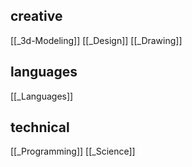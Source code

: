 ## creative
[[_3d-Modeling]]
[[_Design]]
[[_Drawing]]

## languages
[[_Languages]]

## technical
[[_Programming]]
[[_Science]]